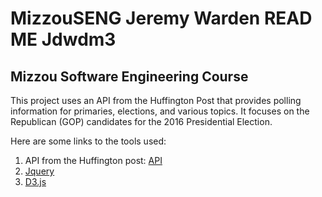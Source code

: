 # MizzouSENG Jeremy Warden READ ME Jdwdm3
## Mizzou Software Engineering Course

This	project	uses	an	API	from	the	Huffington	Post	that	provides	polling	information	for	primaries,	elections,	and	various	topics.
It	focuses	on	the	Republican	(GOP)	candidates	for	the	2016	Presidential	Election.

Here are some links to the tools used:

1. API from the Huffington post: [API](http://elections.huffingtonpost.com/pollster/api)
2. [Jquery](https://github.com/jquery/jquery)
3. [D3.js](https://github.com/mbostock/d3)
